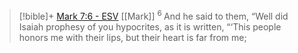 > [!bible]+ [Mark 7:6 - ESV](https://bolls.life/ESV/41/7/) [[Mark]]
>  <sup> 6 </sup>And he said to them, “Well did Isaiah prophesy of you hypocrites, as it is written,  “‘This people honors me with their lips, but their heart is far from me;

